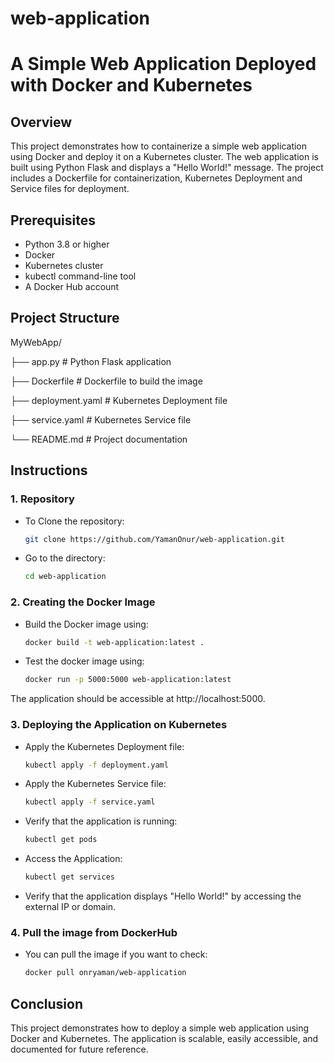 # web-application 
# A Simple Web Application Deployed with Docker and Kubernetes

## Overview
This project demonstrates how to containerize a simple web application using Docker and deploy it on a Kubernetes cluster. The web application is built using Python Flask and displays a "Hello World!" message. The project includes a Dockerfile for containerization, Kubernetes Deployment and Service files for deployment.

## Prerequisites
- Python 3.8 or higher
- Docker
- Kubernetes cluster
- kubectl command-line tool
- A Docker Hub account

## Project Structure

MyWebApp/

├── app.py # Python Flask application

├── Dockerfile # Dockerfile to build the image

├── deployment.yaml # Kubernetes Deployment file

├── service.yaml # Kubernetes Service file

└── README.md # Project documentation


## Instructions

### 1. Repository

- To Clone the repository:
  ```bash
  git clone https://github.com/YamanOnur/web-application.git
- Go to the directory:
  ```bash
  cd web-application

### 2. Creating the Docker Image

- Build the Docker image using:
  ```bash
  docker build -t web-application:latest .
- Test the docker image using:
  ```bash
  docker run -p 5000:5000 web-application:latest
The application should be accessible at http://localhost:5000.

### 3. Deploying the Application on Kubernetes

- Apply the Kubernetes Deployment file:
  ```bash
  kubectl apply -f deployment.yaml
- Apply the Kubernetes Service file:
  ```bash
  kubectl apply -f service.yaml
- Verify that the application is running:
  ```bash
  kubectl get pods
- Access the Application:
  ```bash
  kubectl get services
- Verify that the application displays "Hello World!" by accessing the external IP or domain.

### 4. Pull the image from DockerHub

- You can pull the image if you want to check:
  ```bash
  docker pull onryaman/web-application

## Conclusion

This project demonstrates how to deploy a simple web application using Docker and Kubernetes. The application is scalable, easily accessible, and documented for future reference.


  
